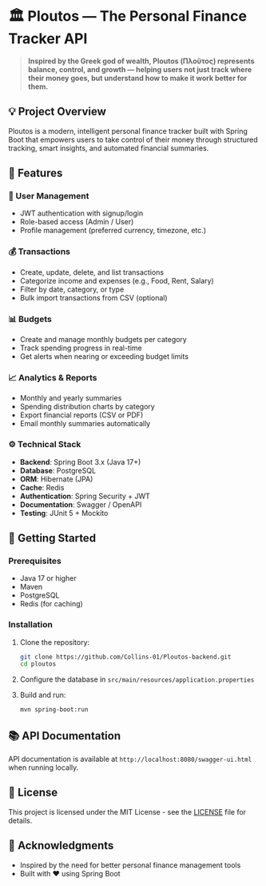 # 🏛️ Ploutos — The Personal Finance Tracker API

> **Inspired by the Greek god of wealth, Ploutos (Πλοῦτος) represents balance, control, and growth — helping users not just track where their money goes, but understand how to make it work better for them.**

## 💡 Project Overview
Ploutos is a modern, intelligent personal finance tracker built with Spring Boot that empowers users to take control of their money through structured tracking, smart insights, and automated financial summaries.

## 🚀 Features

### 👤 User Management
- JWT authentication with signup/login
- Role-based access (Admin / User)
- Profile management (preferred currency, timezone, etc.)

### 💰 Transactions
- Create, update, delete, and list transactions
- Categorize income and expenses (e.g., Food, Rent, Salary)
- Filter by date, category, or type
- Bulk import transactions from CSV (optional)

### 📊 Budgets
- Create and manage monthly budgets per category
- Track spending progress in real-time
- Get alerts when nearing or exceeding budget limits

### 📈 Analytics & Reports
- Monthly and yearly summaries
- Spending distribution charts by category
- Export financial reports (CSV or PDF)
- Email monthly summaries automatically

### ⚙️ Technical Stack
- **Backend**: Spring Boot 3.x (Java 17+)
- **Database**: PostgreSQL
- **ORM**: Hibernate (JPA)
- **Cache**: Redis
- **Authentication**: Spring Security + JWT
- **Documentation**: Swagger / OpenAPI
- **Testing**: JUnit 5 + Mockito

## 🚀 Getting Started

### Prerequisites
- Java 17 or higher
- Maven
- PostgreSQL
- Redis (for caching)

### Installation
1. Clone the repository:
   ```bash
   git clone https://github.com/Collins-01/Ploutos-backend.git
   cd ploutos
   ```

2. Configure the database in `src/main/resources/application.properties`

3. Build and run:
   ```bash
   mvn spring-boot:run
   ```

## 📚 API Documentation
API documentation is available at `http://localhost:8080/swagger-ui.html` when running locally.

## 📄 License
This project is licensed under the MIT License - see the [LICENSE](LICENSE) file for details.

## 🙏 Acknowledgments
- Inspired by the need for better personal finance management tools
- Built with ❤️ using Spring Boot

